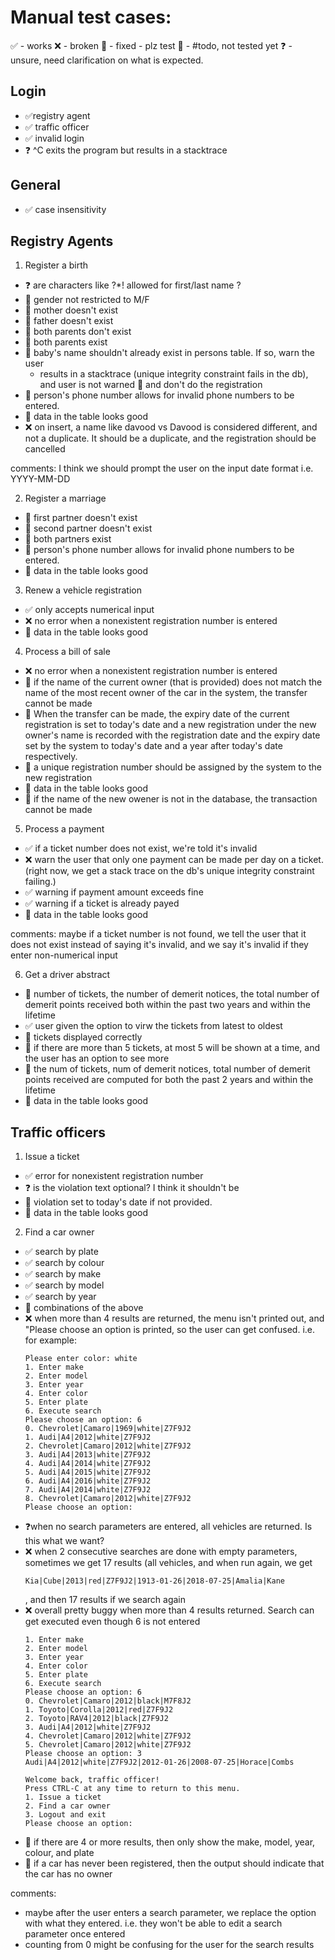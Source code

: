 # Manual test cases:
✅ - works
❌ - broken
🔧 - fixed - plz test
🤷 - #todo, not tested yet
❓ - unsure, need clarification on what is expected.

## Login
- ✅registry agent
- ✅ traffic officer
- ✅ invalid login
- ❓ ^C exits the program but results in a stacktrace

## General
- ✅ case insensitivity

## Registry Agents

1. Register a birth
- ❓ are characters like ?\*! allowed for first/last name ?
- 🔧 gender not restricted to M/F
- 🤷 mother doesn't exist 
- 🤷 father doesn't exist
- 🤷 both parents don't exist
- 🤷 both parents exist
- 🔧 baby's name shouldn't already exist in persons table. If so, warn the user
     - results in a stacktrace (unique integrity constraint fails in the db),
       and user is not warned
  🤷 and don't do the registration
- 🔧 person's phone number allows for invalid phone numbers to be entered.
- 🤷 data in the table looks good
- ❌ on insert, a name like davood vs Davood is considered different, and not a
  duplicate. It should be a duplicate, and the registration should be cancelled

comments: I think we should prompt the user on the input date format i.e.
YYYY-MM-DD

2. Register a marriage
- 🤷 first partner doesn't exist
- 🤷 second partner doesn't exist
- 🤷 both partners exist
- 🔧 person's phone number allows for invalid phone numbers to be entered.
- 🤷 data in the table looks good

3. Renew a vehicle registration
- ✅ only accepts numerical input
- ❌ no error when a nonexistent registration number is entered
- 🤷 data in the table looks good

4. Process a bill of sale
- ❌ no error when a nonexistent registration number is entered 
- 🤷 if the name of the current owner (that is provided) does not match the
  name of the most recent owner of the car in the system, the transfer cannot
  be made
- 🤷 When the transfer can be made, the expiry date of the current registration
  is set to today's date and a new registration under the new owner's name is
  recorded with the registration date and the expiry date set by the system to
  today's date and a year after today's date respectively. 
- 🤷 a unique registration number should be assigned by the system to the new
  registration
- 🤷 data in the table looks good
- 🤷 if the name of the new owener is not in the database, the transaction
  cannot be made

5. Process a payment
- ✅ if a ticket number does not exist, we're told it's invalid
- ❌ warn the user that only one payment can be made per day on a ticket.
  (right now, we get a stack trace on the db's unique integrity constraint
  failing.)
- ✅ warning if payment amount exceeds fine
- ✅ warning if a ticket is already payed
- 🤷 data in the table looks good

comments: maybe if a ticket number is not found, we tell the user that it does
not exist instead of saying it's invalid, and we say it's invalid if they enter
non-numerical input

6. Get a driver abstract
- 🤷 number of tickets, the number of demerit notices, the total number of
  demerit points received both within the past two years and within the
  lifetime
- ✅ user given the option to virw the tickets from latest to oldest
- 🤷 tickets displayed correctly
- 🤷 if there are more than 5 tickets, at most 5 will be shown at a time, and
  the user has an option to see more
- 🤷 the num of tickets, num of demerit notices, total number of demerit points
  received are computed for both the past 2 years and within the lifetime
- 🤷 data in the table looks good

## Traffic officers

1. Issue a ticket
- ✅ error for nonexistent registration number
- ❓ is the violation text optional? I think it shouldn't be
- 🤷 violation set to today's date if not provided.
- 🤷 data in the table looks good


2. Find a car owner
- ✅ search by plate
- ✅ search by colour
- ✅ search by make
- ✅ search by model
- ✅ search by year
- 🤷 combinations of the above
- ❌ when more than 4 results are returned, the menu isn't printed out, and
  "Please choose an option is printed, so the user can get confused. 
  i.e. for example:
  ```
  Please enter color: white
  1. Enter make
  2. Enter model
  3. Enter year
  4. Enter color
  5. Enter plate
  6. Execute search
  Please choose an option: 6
  0. Chevrolet|Camaro|1969|white|Z7F9J2
  1. Audi|A4|2012|white|Z7F9J2
  2. Chevrolet|Camaro|2012|white|Z7F9J2
  3. Audi|A4|2013|white|Z7F9J2
  4. Audi|A4|2014|white|Z7F9J2
  5. Audi|A4|2015|white|Z7F9J2
  6. Audi|A4|2016|white|Z7F9J2
  7. Audi|A4|2014|white|Z7F9J2
  8. Chevrolet|Camaro|2012|white|Z7F9J2
  Please choose an option:
  ```
- ❓when no search parameters are entered, all vehicles are returned. Is this
  what we want?
- ❌ when 2 consecutive searches are done with empty parameters, sometimes we
  get 17 results (all vehicles, and when run again, we get 
  ```
  Kia|Cube|2013|red|Z7F9J2|1913-01-26|2018-07-25|Amalia|Kane
  ```
  , and then 17 results if we search again
- ❌ overall pretty buggy when more than 4 results returned. Search can get
  executed even though 6 is not entered
  ```
  1. Enter make
  2. Enter model
  3. Enter year
  4. Enter color
  5. Enter plate
  6. Execute search
  Please choose an option: 6
  0. Chevrolet|Camaro|2012|black|M7F8J2
  1. Toyoto|Corolla|2012|red|Z7F9J2
  2. Toyoto|RAV4|2012|black|Z7F9J2
  3. Audi|A4|2012|white|Z7F9J2
  4. Chevrolet|Camaro|2012|white|Z7F9J2
  5. Chevrolet|Camaro|2012|white|Z7F9J2
  Please choose an option: 3
  Audi|A4|2012|white|Z7F9J2|2012-01-26|2008-07-25|Horace|Combs

  Welcome back, traffic officer!
  Press CTRL-C at any time to return to this menu.
  1. Issue a ticket
  2. Find a car owner
  3. Logout and exit
  Please choose an option:
  ```
- 🤷 if there are 4 or more results, then only show the make, model, year,
  colour,
  and plate
- 🤷 if a car has never been registered, then the output should indicate that
  the
  car has no owner

comments: 
- maybe after the user enters a search parameter, we replace the option with
  what they entered. i.e. they won't be able to edit a search parameter once
  entered
- counting from 0 might be confusing for the user for the search results
